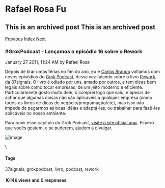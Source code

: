 Rafael Rosa Fu
==============

This is an archived post This is an archived post
-------------------------------------------------

[Previous](../../../posts/2011/02/grokpodcast-episodio-17-rework.html)
[Index](../../../index.html)
[Next](../../../posts/2011/01/meu-ambiente-de-desenvolvimento-em-7-itens.html)

### \#GrokPodcast - Lançamos o episódio 16 sobre o Rework

January 27 2011, 11:24 AM by Rafael Rosa

Depois de tirar umas férias no fim do ano, eu e [Carlos
Brando](http://twitter.com/carlosbrando) voltamos com novos episódios do
[Grok Podcast](http://grokpodcast.com), dessa vez falando sobre o livro
[Rework](http://37signals.com/rework/), da 37signals. O livro é odiado
por uns, amado por outros, e tem dicas bem legais sobre como tocar
empresas, de um jeito moderno e eficiente. Particularmente gosto muito
dele, o comprei logo que saiu, e apesar de achar que algumas coisas não
são aplicaveis a qualquer empresa (como todos os livros de dicas de
negócio/programação/etc), mas isso não impede de pegarmos as boas idéias
e adaptá-las, ou trabalhar para fazê-las aplicáveis no nosso ambiente.

Para ouvir esse capítulo do Grok Podcast, [visite o site oficial
aqui](http://goo.gl/mhQoX). Espero que vocês gostem, e se puderem,
ajudem a divulgar.[](http://goo.gl/mhQoX)

![image](../../../image/2011/01/20663593-grok_podcast.jpg.scaled500.jpg.scaled500.jpg)

\

#### Tags

37signals, grokpodcast, livro, podcast, rework

#### 16146 views and 0 responses


